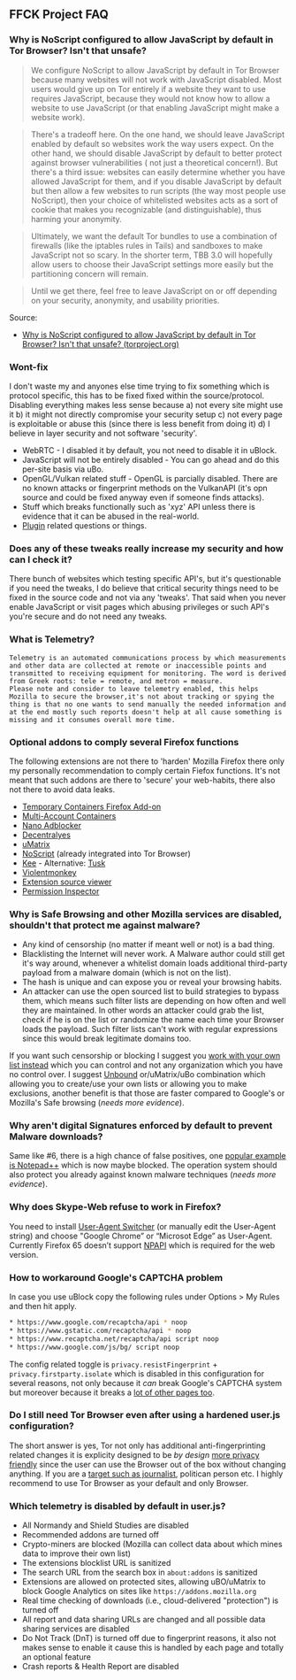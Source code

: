 ## FFCK Project FAQ

### Why is NoScript configured to allow JavaScript by default in Tor Browser? Isn't that unsafe?

> We configure NoScript to allow JavaScript by default in Tor Browser because many websites will not work with JavaScript disabled. Most users would give up on Tor entirely if a website they want to use requires JavaScript, because they would not know how to allow a website to use JavaScript (or that enabling JavaScript might make a website work).

> There's a tradeoff here. On the one hand, we should leave JavaScript enabled by default so websites work the way users expect. On the other hand, we should disable JavaScript by default to better protect against browser vulnerabilities ( not just a theoretical concern!). But there's a third issue: websites can easily determine whether you have allowed JavaScript for them, and if you disable JavaScript by default but then allow a few websites to run scripts (the way most people use NoScript), then your choice of whitelisted websites acts as a sort of cookie that makes you recognizable (and distinguishable), thus harming your anonymity.

> Ultimately, we want the default Tor bundles to use a combination of firewalls (like the iptables rules in Tails) and sandboxes to make JavaScript not so scary. In the shorter term, TBB 3.0 will hopefully allow users to choose their JavaScript settings more easily but the partitioning concern will remain.

> Until we get there, feel free to leave JavaScript on or off depending on your security, anonymity, and usability priorities.

Source:
* [Why is NoScript configured to allow JavaScript by default in Tor Browser? Isn't that unsafe? (torproject.org)](https://www.torproject.org/docs/faq.html.en#TBBJavaScriptEnabled)



### Wont-fix

I don't waste my and anyones else time trying to fix something which is protocol specific, this has to be fixed fixed within the source/protocol. Disabling everything makes less sense because a) not every site might use it b) it might not directly compromise your security setup c) not every page is exploitable or abuse this (since there is less benefit from doing it) d) I believe in layer security and not software 'security'.

* WebRTC - I disabled it by default, you not need to disable it in uBlock.
* JavaScript will not be entirely disabled - You can go ahead and do this per-site basis via uBo.
* OpenGL/Vulkan related stuff - OpenGL is parcially disabled. There are no known attacks or fingerprint methods on the VulkanAPI (it's opn source and could be fixed anyway even if someone finds attacks).
* Stuff which breaks functionally such as 'xyz' API unless there is evidence that it can be abused in the real-world.
* [Plugin](https://www.fxsitecompat.com/en-CA/docs/2015/plug-in-support-will-be-dropped-by-the-end-of-2016-except-flash/) related questions or things.



### Does any of these tweaks really increase my security and how can I check it?

There bunch of websites which testing specific API's, but it's questionable if you need the tweaks, I do believe that critical security things need to be fixed in the source code and not via any 'tweaks'. That said when you never enable JavaScript or visit pages which abusing privileges or such API's you're secure and do not need any tweaks.



### What is Telemetry?

```
Telemetry is an automated communications process by which measurements and other data are collected at remote or inaccessible points and transmitted to receiving equipment for monitoring. The word is derived from Greek roots: tele = remote, and metron = measure. 
Please note and consider to leave telemetry enabled, this helps Mozilla to secure the browser,it's not about tracking or spying the thing is that no one wants to send manually the needed information and at the end mostly such reports doesn't help at all cause something is missing and it consumes overall more time. 
```



### Optional addons to comply several Firefox functions

The following extensions are not there to 'harden' Mozilla Firefox there only my personally recommendation to comply certain Fiefox functions. It's not meant that such addons are there to 'secure' your web-habits, there also not there to avoid data leaks.

* [Temporary Containers Firefox Add-on](https://github.com/stoically/firefox-add-on-temporary-containers#readme)
* [Multi-Account Containers](https://github.com/mozilla/multi-account-containers)
* [Nano Adblocker](https://github.com/NanoAdblocker/NanoCore)
* [Decentralyes](https://decentraleyes.org/)
* [uMatrix](https://github.com/gorhill/uMatrix)
* [NoScript](https://noscript.net/) (already integrated into Tor Browser)
* [Kee](https://github.com/kee-org/browser-addon) - Alternative: [Tusk](https://github.com/subdavis/Tusk)
* [Violentmonkey](https://github.com/violentmonkey/violentmonkey)
* [Extension source viewer](https://addons.mozilla.org/en-GB/firefox/addon/crxviewer/)
* [Permission Inspector](https://github.com/tsl143/addonManager)



### Why is Safe Browsing and other Mozilla services are disabled, shouldn't that protect me against malware?

* Any kind of censorship (no matter if meant well or not) is a bad thing.
* Blacklisting the Internet will never work. A Malware author could still get it's way around, whenever a whitelist domain loads additional third-party payload from a malware domain (which is not on the list).
* The hash is unique and can expose you or reveal your browsing habits. 
* An attacker can use the open sourced list to build strategies to bypass them, which means such filter lists are depending on how often and well they are maintained. In other words an attacker could grab the list, check if he is on the list or randomize the name each time your Browser loads the payload. Such filter lists can't work with regular expressions since this would break legitimate domains too.

If you want such censorship or blocking I suggest you [work with your own list instead](https://www.monperrus.net/martin/anti-phishing-protection-without-google-safebrowsing) which you can control and not any organization which you have no control over. I suggest [Unbound](https://www.nlnetlabs.nl/projects/unbound/about/) or/uMatrix/uBo combination which allowing you to create/use your own lists or allowing you to make exclusions, another benefit is that those are faster compared to Google's or Mozilla's Safe browsing (_needs more evidence_).



### Why aren't digital Signatures enforced by default to prevent Malware downloads?

Same like #6, there is a high chance of false positives, one [popular example is Notepad++](https://www.bleepingcomputer.com/news/software/notepad-no-longer-code-signed-dev-wont-support-overpriced-cert-industry/) which is now maybe blocked. The operation system should also protect you already against known malware techniques (_needs more evidence_).



### Why does Skype-Web refuse to work in Firefox?

You need to install [User-Agent Switcher](https://addons.mozilla.org/en-US/firefox/addon/user-agent-switcher-revived/) (or manually edit the User-Agent string) and choose "Google Chrome” or “Microsot Edge” as User-Agent. Currently Firefox 65 doesn’t support [NPAPI](https://en.wikipedia.org/wiki/NPAPI) which is required for the web version.



### How to workaround Google's CAPTCHA problem

In case you use uBlock copy the following rules under Options > My Rules and then hit apply.
```bash
* https://www.google.com/recaptcha/api * noop
* https://www.gstatic.com/recaptcha/api * noop
* https://www.recaptcha.net/recaptcha/api script noop
* https://www.google.com/js/bg/ script noop
```

The config related toggle is `privacy.resistFingerprint` + `privacy.firstparty.isolate` which is disabled in this configuration for several reasons, not only because it _can_ break Google's CAPTCHA system but moreover because it breaks a [lot of other pages too](https://bugzilla.mozilla.org/show_bug.cgi?id=1299996).



### Do I still need Tor Browser even after using a hardened user.js configuration?

The short answer is yes, Tor not only has additional anti-fingerprinting related changes it is explicity designed to be _by design_ [more privacy friendly](https://www.torproject.org/projects/torbrowser/design/) since the user can use the Browser out of the box without changing anything. If you are a [target such as journalist](https://www.nbcsandiego.com/news/local/Source-Leaked-Documents-Show-the-US-Government-Tracking-Journalists-and-Advocates-Through-a-Secret-Database-506783231.html), politican person etc. I highly recommend to use Tor Browser as your default and only Browser. 


### Which telemetry is disabled by default in user.js?

- All Normandy and Shield Studies are disabled 
- Recommended addons are turned off
- Crypto-miners are blocked (Mozilla can collect data about which mines data to improve their own list)
- The extensions blocklist URL is sanitized
- The search URL from the search box in `about:addons` is sanitized
- Extensions are allowed on protected sites, allowing uBO/uMatrix to block Google Analytics on sites like `https://addons.mozilla.org`
- Real time checking of downloads (i.e., cloud-delivered "protection") is turned off
- All report and data sharing URLs are changed and all possible data sharing services are disabled
- Do Not Track (DnT) is turned off due to fingerprint reasons, it also not makes sense to enable it cause this is handled by each page and totally an optional feature
- Crash reports & Health Report are disabled

